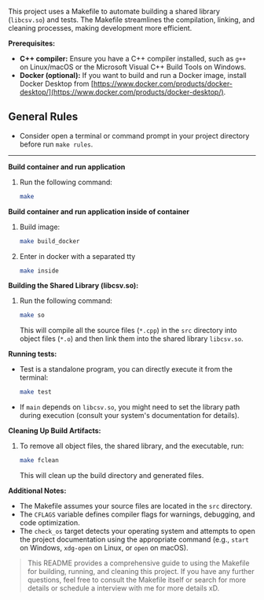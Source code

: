 This project uses a Makefile to automate building a shared library (`libcsv.so`) and tests. The Makefile streamlines the compilation, linking, and cleaning processes, making development more efficient.

**Prerequisites:**

- **C++ compiler:** Ensure you have a C++ compiler installed, such as `g++` on Linux/macOS or the Microsoft Visual C++ Build Tools on Windows.
- **Docker (optional):** If you want to build and run a Docker image, install Docker Desktop from [https://www.docker.com/products/docker-desktop/](https://www.docker.com/products/docker-desktop/).

## **General Rules**
- Consider open a terminal or command prompt in your project directory before run `make rules`.

---

**Build container and run application**

1. Run the following command:

	```bash
	make
	```

**Build container and run application inside of container**

1. Build image:

	```bash
	make build_docker
	```

2. Enter in docker with a separated tty

	```bash
	make inside
	```

**Building the Shared Library (libcsv.so):**

1. Run the following command:

   ```bash
   make so
   ```

   This will compile all the source files (`*.cpp`) in the `src` directory into object files (`*.o`) and then link them into the shared library `libcsv.so`.

**Running tests:**

- Test is a standalone program, you can directly execute it from the terminal:

   ```bash
   make test
   ```

- If `main` depends on `libcsv.so`, you might need to set the library path during execution (consult your system's documentation for details).

**Cleaning Up Build Artifacts:**

1. To remove all object files, the shared library, and the executable, run:

   ```bash
   make fclean
   ```

   This will clean up the build directory and generated files.

**Additional Notes:**

- The Makefile assumes your source files are located in the `src` directory.
- The `CFLAGS` variable defines compiler flags for warnings, debugging, and code optimization.
- The `check_os` target detects your operating system and attempts to open the project documentation using the appropriate command (e.g., `start` on Windows, `xdg-open` on Linux, or `open` on macOS).

>This README provides a comprehensive guide to using the Makefile for building, running, and cleaning this project. If you have any further questions, feel free to consult the Makefile itself or search for more details or schedule a interview with me for more details xD.
